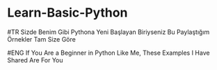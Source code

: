 # Learn-Basic-Python
#TR
Sizde Benim Gibi Pythona Yeni Başlayan Biriyseniz Bu Paylaştığım Örnekler Tam Size Göre


#ENG 
If You Are a Beginner in Python Like Me, These Examples I Have Shared Are For You

